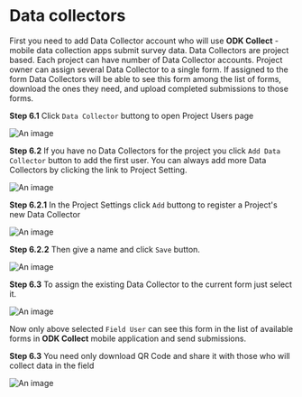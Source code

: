 # Data collectors

First you need to add Data Collector account who will use **ODK Collect** - mobile data collection apps submit survey data. Data Collectors are project based. Each project can have number of Data Collector accounts. Project owner can assign several Data Collector to a single form. If assigned to the form Data Collectors will be able to see this form among the list of forms, download the ones they need, and upload completed submissions to those forms.

**Step 6.1** Click `Data Collector` buttong to open Project Users page

![An image](/images/s6_1-DCollector.png)

**Step 6.2** If you have no Data Collectors for the project you click `Add Data Collector` button to add the first user. You can always add more Data Collectors by clicking the link to Project Setting.

![An image](/images/s6_2-DataCollectorLink.png)

**Step 6.2.1** In the Project Settings click `Add` buttong to register a Project's new Data Collector

![An image](/images/s6_2_1-DataCollectorAdd.png)

**Step 6.2.2** Then give a name and click `Save` button.

![An image](/images/s6_2_2-DataCollectorNew.png)

**Step 6.3** To assign the existing Data Collector to the current form just select it.

![An image](/images/s6_3-DataCollectorAssign.png)

Now only above selected `Field User` can see this form in the list of available forms in **ODK Collect** mobile application and send submissions. 

**Step 6.3** You need only download QR Code and share it with those who will collect data in the field

![An image](/images/s6_4-DataCollectorQRcode.png)